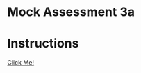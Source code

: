 # Mock Assessment 3a

# Instructions
[Click Me!](https://docs.google.com/document/d/197vCDLfMg7vhJ_0ncsBXRZuf59ZGYfCrhH__P9iFsjY/preview) 
